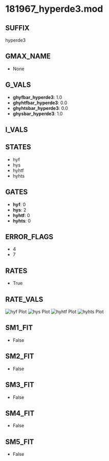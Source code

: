 # 181967_hyperde3.mod

## SUFFIX

hyperde3

## GMAX_NAME

- None

## G_VALS

- **ghyfbar_hyperde3**: 1.0
- **ghyhtfbar_hyperde3**: 0.0
- **ghyhtsbar_hyperde3**: 0.0
- **ghysbar_hyperde3**: 1.0

## I_VALS


## STATES

- hyf
- hys
- hyhtf
- hyhts

## GATES

- **hyf**: 0
- **hys**: 2
- **hyhtf**: 0
- **hyhts**: 0

## ERROR_FLAGS

- 4
- 7

## RATES

- True

## RATE_VALS

![hyf Plot](/Users/pbozelos/Dropbox/icg-Chai-Panos/supermodels/output_markdown_files/IH/181967_hyperde3.mod/images/hyf.png)
![hys Plot](/Users/pbozelos/Dropbox/icg-Chai-Panos/supermodels/output_markdown_files/IH/181967_hyperde3.mod/images/hys.png)
![hyhtf Plot](/Users/pbozelos/Dropbox/icg-Chai-Panos/supermodels/output_markdown_files/IH/181967_hyperde3.mod/images/hyhtf.png)
![hyhts Plot](/Users/pbozelos/Dropbox/icg-Chai-Panos/supermodels/output_markdown_files/IH/181967_hyperde3.mod/images/hyhts.png)

## SM1_FIT

- False

## SM2_FIT

- False

## SM3_FIT

- False

## SM4_FIT

- False

## SM5_FIT

- False

